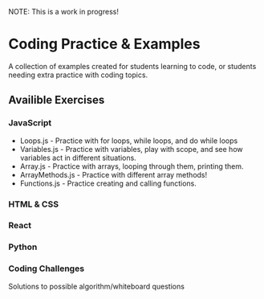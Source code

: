NOTE: This is a work in progress!

# Coding Practice & Examples
A collection of examples created for students learning to code, or students needing extra practice with coding topics. 

## Availible Exercises
### JavaScript
* Loops.js - Practice with for loops, while loops, and do while loops
* Variables.js - Practice with variables, play with scope, and see how variables act in different situations.
* Array.js - Practice with arrays, looping through them, printing them. 
* ArrayMethods.js - Practice with different array methods!
* Functions.js - Practice creating and calling functions. 


### HTML & CSS


### React


### Python

### Coding Challenges 
Solutions to possible algorithm/whiteboard questions